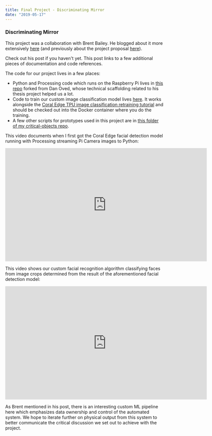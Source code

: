 ```yaml
---
title: Final Project - Discriminating Mirror
date: "2019-05-17"
---
```


### Discriminating Mirror

This project was a collaboration with Brent Bailey. He blogged about it more extensively [here](https://medium.com/critical-objects/discriminating-mirror-bd5c2a18299a) (and previously about the project proposal [here](https://medium.com/critical-objects/critical-object-final-proposal-14af36a985f7)).

Check out his post if you haven't yet. This post links to a few additional pieces of documentation and code references.

The code for our project lives in a few places:

- Python and Processing code which runs on the Raspberry Pi lives in [this repo](https://github.com/adidahiya/edge_tpu_processing_demo) forked from Dan Oved, whose technical scaffolding related to his thesis project helped us a lot.
- Code to train our custom image classification model lives [here](https://github.com/adidahiya/models). It works alongside the [Coral Edge TPU image classification retraining tutorial](https://coral.withgoogle.com/docs/edgetpu/retrain-classification/) and should be checked out into the Docker container where you do the training.
- A few other scripts for prototypes used in this project are in [this folder of my critical-objects repo](https://github.com/adidahiya/critical-objects/tree/master/discriminating-oracle/face-recognition).

This video documents when I first got the Coral Edge facial detection model running with Processing streaming Pi Camera images to Python:

<iframe src="https://player.vimeo.com/video/336428615" width="640" height="360" frameborder="0" webkitallowfullscreen mozallowfullscreen allowfullscreen></iframe>

This video shows our custom facial recognition algorithm classifying faces from image crops determined from the result of the aforementioned facial detection model:

<iframe src="https://player.vimeo.com/video/336428667" width="640" height="360" frameborder="0" webkitallowfullscreen mozallowfullscreen allowfullscreen></iframe>

As Brent mentioned in his post, there is an interesting custom ML pipeline here which emphasizes data ownership and control of the automated system. We hope to iterate further on physical output from this system to better communicate the critical discussion we set out to achieve with the project.
